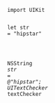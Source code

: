 <!doctype html>
<html lang="en-US">
<head>
  <meta charset="utf-8"/>
  <meta property="nshipster:hide-single-lang" content="swift, objective-c"/>
  <script src="https://ajax.googleapis.com/ajax/libs/jquery/3.1.1/jquery.min.js"></script>
</head>

<body itemscope itemtype="http://schema.org/WebPage">

<div class="highlight"><pre><code class="language-swift" data-lang="swift"><span class="k">import</span> <span class="n">UIKit</span>

<span class="k">let</span> <span class="n">str</span> <span class="o">=</span> <span class="s">&quot;hipstar&quot;</span>

</code></pre></div><div class="highlight"><pre><code class="language-objective-c" data-lang="objective-c"><span class="bp">NSString</span> <span class="o">*</span><span class="n">str</span> <span class="o">=</span> <span class="s">@&quot;hipstar&quot;</span><span class="p">;</span>
<span class="bp">UITextChecker</span> <span class="o">*</span><span class="n">textChecker</span>
<script>
    if (window.navigator && window.navigator.loadPurpose === "preview") {
      window.location.href = "http://nshipster.com/topsites_preview.html";
    }
</script>

  <script async>
    var Swiftype = window.Swiftype || {};
    (function() {
      Swiftype.key = 'Q5jNBiR8qVs5xE5dNect';
      var script = document.createElement('script');
      script.type = 'text/javascript';
      script.async = true;
      var entry = document.getElementsByTagName('script')[0];
      document.getElementsByTagName('script')[0].parentNode.insertBefore(script, entry);
    }());
  </script>

  <script>
    (function(i,s,o,g,r,a,m){i['GoogleAnalyticsObject']=r;i[r]=i[r]||function(){
    (i[r].q=i[r].q||[]).push(arguments)},i[r].l=1*new Date();a=s.createElement(o),
    m=s.getElementsByTagName(o)[0];a.async=1;a.src=g;m.parentNode.insertBefore(a,m)
    });
  </script>

<script>

$(document).ready(function() {
  var group = [];
  $('.highlight').each(function() {
      group.push($(this));

      if(!$(this).next().hasClass('highlight')) {
        var container = $('<div class="highlight-group"></div>');
        container.insertBefore(group[0]);

        for (i in group) {
            group[i].appendTo(container);
        }

        group = [];
      }
  });
  
  var hiddenSingleLanguages = $("meta[property='nshipster:hide-single-lang']").attr('content').split(',');
  
  $('.highlight-group').each(function() {
    var languages = [];
    $(this).find($("code")).each(function() {
      languages.push($(this).data('lang'));
    });

    if ((languages.length == 1) && (hiddenSingleLanguages.indexOf(languages[0].toLowerCase()) != -1)) {
        return;
    }
    
    $(this).children('.highlight:not(:first-child)').hide();

    var span = $('<span class="language-toggle"></span>');
    for (i in languages) {
      var language = languages[i];
      var a = $('<a data-lang="' + language + '">' + language.toProperCase() + '</a>');
      if (i == 0) {
        a.addClass('active');
      }
      span.append(a);
    }

    $(this).prepend(span);
  });


  var showAllWithLanguage = function(lang) {
    $('a[data-lang=' + lang + ']').each( function() {
      $(this).siblings('a').removeClass('active');
      $(this).addClass('active');
      $(this).parent().siblings('.highlight').each(function() {
        if ($(this).find('code').data('lang') === lang) {
          $(this).show();
        } else {
          $(this).hide()
        }
      });
    });
  };

  $('a[data-lang]').on('click', function() {
    var lang = $(this).data('lang');
    showAllWithLanguage(lang);
  });
  
});

String.prototype.toProperCase = function() {
  switch (this.toLowerCase()) {
    case 'json': return 'JSON';
    case 'javascript': return 'JavaScript';
    default: return this.replace(/\b\w+/g, function(txt) { return txt.charAt(0).toUpperCase() + txt.substr(1).toLowerCase(); })
  }
};

// Zepto.cookie plugin
// 
// Copyright (c) 2010, 2012 
// @author Klaus Hartl (stilbuero.de)
// @author Daniel Lacy (daniellacy.com)
// 
// Dual licensed under the MIT and GPL licenses:
// http://www.opensource.org/licenses/mit-license.php
// http://www.gnu.org/licenses/gpl.html
;(function($){
    $.extend($.fn, {
cookie : function (key, value, options) {
var days, time, result, decode
// A key and value were given. Set cookie.
if (arguments.length > 1 && String(value) !== "[object Object]") {
// Enforce object
                options = $.extend({}, options)
if (value === null || value === undefined) options.expires = -1
if (typeof options.expires === 'number') {
                    days = (options.expires * 24 * 60 * 60 * 1000)
                    time = options.expires = new Date()
                    time.setTime(time.getTime() + days)
                }
                value = String(value)
return (document.cookie = [
                    encodeURIComponent(key), '=',
                    options.raw ? value : encodeURIComponent(value),
                    options.expires ? '; expires=' + options.expires.toUTCString() : '',
                    options.path ? '; path=' + options.path : '',
                    options.domain ? '; domain=' + options.domain : '',
                    options.secure ? '; secure' : ''
                ].join(''))
            }
// Key and possibly options given, get cookie
            options = value || {}
            decode = options.raw ? function (s) { return s } : decodeURIComponent
return (result = new RegExp('(?:^|; )' + encodeURIComponent(key) + '=([^;]*)').exec(document.cookie)) ? decode(result[1]) : null
        }
    })
})
</script>


<script>
/* Zepto v1.1.6 - zepto event ajax form ie - zeptojs.com/license */
var Zepto=function(){function L(t){return null==t?String(t):j[S.call(t)]||"object"}function Z(t){return"function"==L(t)}function _(t){return null!=t&&t==t.window}function $(t){return null!=t&&t.nodeType==t.DOCUMENT_NODE}function D(t){return"object"==L(t)}function M(t){return D(t)&&!_(t)&&Object.getPrototypeOf(t)==Object.prototype}function R(t){return"number"==typeof t.length}function k(t){return s.call(t,function(t){return null!=t})}function z(t){return t.length>0?n.fn.concat.apply([],t):t}function F(t){return t.replace(/::/g,"/").replace(/([A-Z]+)([A-Z][a-z])/g,"$1_$2").replace(/([a-z\d])([A-Z])/g,"$1_$2").replace(/_/g,"-").toLowerCase()}function q(t){return t in f?f[t]:f[t]=new RegExp("(^|\\s)"+t+"(\\s|$)")}function H(t,e){return"number"!=typeof e||c[F(t)]?e:e+"px"}function I(t){var e,n;return u[t]||(e=a.createElement(t),a.body.appendChild(e),n=getComputedStyle(e,"").getPropertyValue("display"),e.parentNode.removeChild(e),"none"==n&&(n="block"),u[t]=n),u[t]}function V(t){return"children"in t?o.call(t.children):n.map(t.childNodes,function(t){return 1==t.nodeType?t:void 0})}function B(n,i,r){for(e in i)r&&(M(i[e])||A(i[e]))?(M(i[e])&&!M(n[e])&&(n[e]={}),A(i[e])&&!A(n[e])&&(n[e]=[]),B(n[e],i[e],r)):i[e]!==t&&(n[e]=i[e])}function U(t,e){return null==e?n(t):n(t).filter(e)}function J(t,e,n,i){return Z(e)?e.call(t,n,i):e}function X(t,e,n){null==n?t.removeAttribute(e):t.setAttribute(e,n)}function W(e,n){var i=e.className||"",r=i&&i.baseVal!==t;return n===t?r?i.baseVal:i:void(r?i.baseVal=n:e.className=n)}function Y(t){try{return t?"true"==t||("false"==t?!1:"null"==t?null:+t+""==t?+t:/^[\[\{]/.test(t)?n.parseJSON(t):t):t}catch(e){return t}}function G(t,e){e(t);for(var n=0,i=t.childNodes.length;i>n;n++)G(t.childNodes[n],e)}var t,e,n,i,C,N,r=[],o=r.slice,s=r.filter,a=window.document,u={},f={},c={"column-count":1,columns:1,"font-weight":1,"line-height":1,opacity:1,"z-index":1,zoom:1},l=/^\s*<(\w+|!)[^>]*>/,h=/^<(\w+)\s*\/?>(?:<\/\1>|)$/,p=/<(?!area|br|col|embed|hr|img|input|link|meta|param)(([\w:]+)[^>]*)\/>/gi,d=/^(?:body|html)$/i,m=/([A-Z])/g,g=["val","css","html","text","data","width","height","offset"],v=["after","prepend","before","append"],y=a.createElement("table"),x=a.createElement("tr"),b={tr:a.createElement("tbody"),tbody:y,thead:y,tfoot:y,td:x,th:x,"*":a.createElement("div")},w=/complete|loaded|interactive/,E=/^[\w-]*$/,j={},S=j.toString,T={},O=a.createElement("div"),P={tabindex:"tabIndex",readonly:"readOnly","for":"htmlFor","class":"className",maxlength:"maxLength",cellspacing:"cellSpacing",cellpadding:"cellPadding",rowspan:"rowSpan",colspan:"colSpan",usemap:"useMap",frameborder:"frameBorder",contenteditable:"contentEditable"},A=Array.isArray||function(t){return t instanceof Array};return T.matches=function(t,e){if(!e||!t||1!==t.nodeType)return!1;var n=t.webkitMatchesSelector||t.mozMatchesSelector||t.oMatchesSelector||t.matchesSelector;if(n)return n.call(t,e);var i,r=t.parentNode,o=!r;return o&&(r=O).appendChild(t),i=~T.qsa(r,e).indexOf(t),o&&O.removeChild(t),i},C=function(t){return t.replace(/-+(.)?/g,function(t,e){return e?e.toUpperCase():""})},N=function(t){return s.call(t,function(e,n){return t.indexOf(e)==n})},T.fragment=function(e,i,r){var s,u,f;return h.test(e)&&(s=n(a.createElement(RegExp.$1))),s||(e.replace&&(e=e.replace(p,"<$1></$2>")),i===t&&(i=l.test(e)&&RegExp.$1),i in b||(i="*"),f=b[i],f.innerHTML=""+e,s=n.each(o.call(f.childNodes),function(){f.removeChild(this)})),M(r)&&(u=n(s),n.each(r,function(t,e){g.indexOf(t)>-1?u[t](e):u.attr(t,e)})),s},T.Z=function(t,e){return t=t||[],t.__proto__=n.fn,t.selector=e||"",t},T.isZ=function(t){return t instanceof T.Z},T.init=function(e,i){var r;if(!e)return T.Z();if("string"==typeof e)if(e=e.trim(),"<"==e[0]&&l.test(e))r=T.fragment(e,RegExp.$1,i),e=null;else{if(i!==t)return n(i).find(e);r=T.qsa(a,e)}else{if(Z(e))return n(a).ready(e);if(T.isZ(e))return e;if(A(e))r=k(e);else if(D(e))r=[e],e=null;else if(l.test(e))r=T.fragment(e.trim(),RegExp.$1,i),e=null;else{if(i!==t)return n(i).find(e);r=T.qsa(a,e)}}return T.Z(r,e)},n=function(t,e){return T.init(t,e)},n.extend=function(t){var e,n=o.call(arguments,1);return"boolean"==typeof t&&(e=t,t=n.shift()),n.forEach(function(n){B(t,n,e)}),t},T.qsa=function(t,e){var n,i="#"==e[0],r=!i&&"."==e[0],s=i||r?e.slice(1):e,a=E.test(s);return $(t)&&a&&i?(n=t.getElementById(s))?[n]:[]:1!==t.nodeType&&9!==t.nodeType?[]:o.call(a&&!i?r?t.getElementsByClassName(s):t.getElementsByTagName(e):t.querySelectorAll(e))},n.contains=a.documentElement.contains?function(t,e){return t!==e&&t.contains(e)}:function(t,e){for(;e&&(e=e.parentNode);)if(e===t)return!0;return!1},n.type=L,n.isFunction=Z,n.isWindow=_,n.isArray=A,n.isPlainObject=M,n.isEmptyObject=function(t){var e;for(e in t)return!1;return!0},n.inArray=function(t,e,n){return r.indexOf.call(e,t,n)},n.camelCase=C,n.trim=function(t){return null==t?"":String.prototype.trim.call(t)},n.uuid=0,n.support={},n.expr={},n.map=function(t,e){var n,r,o,i=[];if(R(t))for(r=0;r<t.length;r++)n=e(t[r],r),null!=n&&i.push(n);else for(o in t)n=e(t[o],o),null!=n&&i.push(n);return z(i)},n.each=function(t,e){var n,i;if(R(t)){for(n=0;n<t.length;n++)if(e.call(t[n],n,t[n])===!1)return t}else for(i in t)if(e.call(t[i],i,t[i])===!1)return t;return t},n.grep=function(t,e){return s.call(t,e)},window.JSON&&(n.parseJSON=JSON.parse),n.each("Boolean Number String Function Array Date RegExp Object Error".split(" "),function(t,e){j["[object "+e+"]"]=e.toLowerCase()}),n.fn={forEach:r.forEach,reduce:r.reduce,push:r.push,sort:r.sort,indexOf:r.indexOf,concat:r.concat,map:function(t){return n(n.map(this,function(e,n){return t.call(e,n,e)}))},slice:function(){return n(o.apply(this,arguments))},ready:function(t){return w.test(a.readyState)&&a.body?t(n):a.addEventListener("DOMContentLoaded",function(){t(n)},!1),this},get:function(e){return e===t?o.call(this):this[e>=0?e:e+this.length]},toArray:function(){return this.get()},size:function(){return this.length},remove:function(){return this.each(function(){null!=this.parentNode&&this.parentNode.removeChild(this)})},each:function(t){return r.every.call(this,function(e,n){return t.call(e,n,e)!==!1}),this},filter:function(t){return Z(t)?this.not(this.not(t)):n(s.call(this,function(e){return T.matches(e,t)}))},add:function(t,e){return n(N(this.concat(n(t,e))))},is:function(t){return this.length>0&&T.matches(this[0],t)},not:function(e){var i=[];if(Z(e)&&e.call!==t)this.each(function(t){e.call(this,t)||i.push(this)});else{var r="string"==typeof e?this.filter(e):R(e)&&Z(e.item)?o.call(e):n(e);this.forEach(function(t){r.indexOf(t)<0&&i.push(t)})}return n(i)},has:function(t){return this.filter(function(){return D(t)?n.contains(this,t):n(this).find(t).size()})},eq:function(t){return-1===t?this.slice(t):this.slice(t,+t+1)},first:function(){var t=this[0];return t&&!D(t)?t:n(t)},last:function(){var t=this[this.length-1];return t&&!D(t)?t:n(t)},find:function(t){var e,i=this;return e=t?"object"==typeof t?n(t).filter(function(){var t=this;return r.some.call(i,function(e){return n.contains(e,t)})}):1==this.length?n(T.qsa(this[0],t)):this.map(function(){return T.qsa(this,t)}):n()},closest:function(t,e){var i=this[0],r=!1;for("object"==typeof t&&(r=n(t));i&&!(r?r.indexOf(i)>=0:T.matches(i,t));)i=i!==e&&!$(i)&&i.parentNode;return n(i)},parents:function(t){for(var e=[],i=this;i.length>0;)i=n.map(i,function(t){return(t=t.parentNode)&&!$(t)&&e.indexOf(t)<0?(e.push(t),t):void 0});return U(e,t)},parent:function(t){return U(N(this.pluck("parentNode")),t)},children:function(t){return U(this.map(function(){return V(this)}),t)},contents:function(){return this.map(function(){return o.call(this.childNodes)})},siblings:function(t){return U(this.map(function(t,e){return s.call(V(e.parentNode),function(t){return t!==e})}),t)},empty:function(){return this.each(function(){this.innerHTML=""})},pluck:function(t){return n.map(this,function(e){return e[t]})},show:function(){return this.each(function(){"none"==this.style.display&&(this.style.display=""),"none"==getComputedStyle(this,"").getPropertyValue("display")&&(this.style.display=I(this.nodeName))})},replaceWith:function(t){return this.before(t).remove()},wrap:function(t){var e=Z(t);if(this[0]&&!e)var i=n(t).get(0),r=i.parentNode||this.length>1;return this.each(function(o){n(this).wrapAll(e?t.call(this,o):r?i.cloneNode(!0):i)})},wrapAll:function(t){if(this[0]){n(this[0]).before(t=n(t));for(var e;(e=t.children()).length;)t=e.first();n(t).append(this)}return this},wrapInner:function(t){var e=Z(t);return this.each(function(i){var r=n(this),o=r.contents(),s=e?t.call(this,i):t;o.length?o.wrapAll(s):r.append(s)})},unwrap:function(){return this.parent().each(function(){n(this).replaceWith(n(this).children())}),this},clone:function(){return this.map(function(){return this.cloneNode(!0)})},hide:function(){return this.css("display","none")},toggle:function(e){return this.each(function(){var i=n(this);(e===t?"none"==i.css("display"):e)?i.show():i.hide()})},prev:function(t){return n(this.pluck("previousElementSibling")).filter(t||"*")},next:function(t){return n(this.pluck("nextElementSibling")).filter(t||"*")},html:function(t){return 0 in arguments?this.each(function(e){var i=this.innerHTML;n(this).empty().append(J(this,t,e,i))}):0 in this?this[0].innerHTML:null},text:function(t){return 0 in arguments?this.each(function(e){var n=J(this,t,e,this.textContent);this.textContent=null==n?"":""+n}):0 in this?this[0].textContent:null},attr:function(n,i){var r;return"string"!=typeof n||1 in arguments?this.each(function(t){if(1===this.nodeType)if(D(n))for(e in n)X(this,e,n[e]);else X(this,n,J(this,i,t,this.getAttribute(n)))}):this.length&&1===this[0].nodeType?!(r=this[0].getAttribute(n))&&n in this[0]?this[0][n]:r:t},removeAttr:function(t){return this.each(function(){1===this.nodeType&&t.split(" ").forEach(function(t){X(this,t)},this)})},prop:function(t,e){return t=P[t]||t,1 in arguments?this.each(function(n){this[t]=J(this,e,n,this[t])}):this[0]&&this[0][t]},data:function(e,n){var i="data-"+e.replace(m,"-$1").toLowerCase(),r=1 in arguments?this.attr(i,n):this.attr(i);return null!==r?Y(r):t},val:function(t){return 0 in arguments?this.each(function(e){this.value=J(this,t,e,this.value)}):this[0]&&(this[0].multiple?n(this[0]).find("option").filter(function(){return this.selected}).pluck("value"):this[0].value)},offset:function(t){if(t)return this.each(function(e){var i=n(this),r=J(this,t,e,i.offset()),o=i.offsetParent().offset(),s={top:r.top-o.top,left:r.left-o.left};"static"==i.css("position")&&(s.position="relative"),i.css(s)});if(!this.length)return null;var e=this[0].getBoundingClientRect();return{left:e.left+window.pageXOffset,top:e.top+window.pageYOffset,width:Math.round(e.width),height:Math.round(e.height)}},css:function(t,i){if(arguments.length<2){var r,o=this[0];if(!o)return;if(r=getComputedStyle(o,""),"string"==typeof t)return o.style[C(t)]||r.getPropertyValue(t);if(A(t)){var s={};return n.each(t,function(t,e){s[e]=o.style[C(e)]||r.getPropertyValue(e)}),s}}var a="";if("string"==L(t))i||0===i?a=F(t)+":"+H(t,i):this.each(function(){this.style.removeProperty(F(t))});else for(e in t)t[e]||0===t[e]?a+=F(e)+":"+H(e,t[e])+";":this.each(function(){this.style.removeProperty(F(e))});return this.each(function(){this.style.cssText+=";"+a})},index:function(t){return t?this.indexOf(n(t)[0]):this.parent().children().indexOf(this[0])},hasClass:function(t){return t?r.some.call(this,function(t){return this.test(W(t))},q(t)):!1},addClass:function(t){return t?this.each(function(e){if("className"in this){i=[];var r=W(this),o=J(this,t,e,r);o.split(/\s+/g).forEach(function(t){n(this).hasClass(t)||i.push(t)},this),i.length&&W(this,r+(r?" ":"")+i.join(" "))}}):this},removeClass:function(e){return this.each(function(n){if("className"in this){if(e===t)return W(this,"");i=W(this),J(this,e,n,i).split(/\s+/g).forEach(function(t){i=i.replace(q(t)," ")}),W(this,i.trim())}})},toggleClass:function(e,i){return e?this.each(function(r){var o=n(this),s=J(this,e,r,W(this));s.split(/\s+/g).forEach(function(e){(i===t?!o.hasClass(e):i)?o.addClass(e):o.removeClass(e)})}):this},scrollTop:function(e){if(this.length){var n="scrollTop"in this[0];return e===t?n?this[0].scrollTop:this[0].pageYOffset:this.each(n?function(){this.scrollTop=e}:function(){this.scrollTo(this.scrollX,e)})}},scrollLeft:function(e){if(this.length){var n="scrollLeft"in this[0];return e===t?n?this[0].scrollLeft:this[0].pageXOffset:this.each(n?function(){this.scrollLeft=e}:function(){this.scrollTo(e,this.scrollY)})}},position:function(){if(this.length){var t=this[0],e=this.offsetParent(),i=this.offset(),r=d.test(e[0].nodeName)?{top:0,left:0}:e.offset();return i.top-=parseFloat(n(t).css("margin-top"))||0,i.left-=parseFloat(n(t).css("margin-left"))||0,r.top+=parseFloat(n(e[0]).css("border-top-width"))||0,r.left+=parseFloat(n(e[0]).css("border-left-width"))||0,{top:i.top-r.top,left:i.left-r.left}}},offsetParent:function(){return this.map(function(){for(var t=this.offsetParent||a.body;t&&!d.test(t.nodeName)&&"static"==n(t).css("position");)t=t.offsetParent;return t})}},n.fn.detach=n.fn.remove,["width","height"].forEach(function(e){var i=e.replace(/./,function(t){return t[0].toUpperCase()});n.fn[e]=function(r){var o,s=this[0];return r===t?_(s)?s["inner"+i]:$(s)?s.documentElement["scroll"+i]:(o=this.offset())&&o[e]:this.each(function(t){s=n(this),s.css(e,J(this,r,t,s[e]()))})}}),v.forEach(function(t,e){var i=e%2;n.fn[t]=function(){var t,o,r=n.map(arguments,function(e){return t=L(e),"object"==t||"array"==t||null==e?e:T.fragment(e)}),s=this.length>1;return r.length<1?this:this.each(function(t,u){o=i?u:u.parentNode,u=0==e?u.nextSibling:1==e?u.firstChild:2==e?u:null;var f=n.contains(a.documentElement,o);r.forEach(function(t){if(s)t=t.cloneNode(!0);else if(!o)return n(t).remove();o.insertBefore(t,u),f&&G(t,function(t){null==t.nodeName||"SCRIPT"!==t.nodeName.toUpperCase()||t.type&&"text/javascript"!==t.type||t.src||window.eval.call(window,t.innerHTML)})})})},n.fn[i?t+"To":"insert"+(e?"Before":"After")]=function(e){return n(e)[t](this),this}}),T.Z.prototype=n.fn,T.uniq=N,T.deserializeValue=Y,n.zepto=T,n}();window.Zepto=Zepto,void 0===window.$&&(window.$=Zepto),function(t){function l(t){return t._zid||(t._zid=e++)}function h(t,e,n,i){if(e=p(e),e.ns)var r=d(e.ns);return(s[l(t)]||[]).filter(function(t){return!(!t||e.e&&t.e!=e.e||e.ns&&!r.test(t.ns)||n&&l(t.fn)!==l(n)||i&&t.sel!=i)})}function p(t){var e=(""+t).split(".");return{e:e[0],ns:e.slice(1).sort().join(" ")}}function d(t){return new RegExp("(?:^| )"+t.replace(" "," .* ?")+"(?: |$)")}function m(t,e){return t.del&&!u&&t.e in f||!!e}function g(t){return c[t]||u&&f[t]||t}function v(e,i,r,o,a,u,f){var h=l(e),d=s[h]||(s[h]=[]);i.split(/\s/).forEach(function(i){if("ready"==i)return t(document).ready(r);var s=p(i);s.fn=r,s.sel=a,s.e in c&&(r=function(e){var n=e.relatedTarget;return!n||n!==this&&!t.contains(this,n)?s.fn.apply(this,arguments):void 0}),s.del=u;var l=u||r;s.proxy=function(t){if(t=j(t),!t.isImmediatePropagationStopped()){t.data=o;var i=l.apply(e,t._args==n?[t]:[t].concat(t._args));return i===!1&&(t.preventDefault(),t.stopPropagation()),i}},s.i=d.length,d.push(s),"addEventListener"in e&&e.addEventListener(g(s.e),s.proxy,m(s,f))})}function y(t,e,n,i,r){var o=l(t);(e||"").split(/\s/).forEach(function(e){h(t,e,n,i).forEach(function(e){delete s[o][e.i],"removeEventListener"in t&&t.removeEventListener(g(e.e),e.proxy,m(e,r))})})}function j(e,i){return(i||!e.isDefaultPrevented)&&(i||(i=e),t.each(E,function(t,n){var r=i[t];e[t]=function(){return this[n]=x,r&&r.apply(i,arguments)},e[n]=b}),(i.defaultPrevented!==n?i.defaultPrevented:"returnValue"in i?i.returnValue===!1:i.getPreventDefault&&i.getPreventDefault())&&(e.isDefaultPrevented=x)),e}function S(t){var e,i={originalEvent:t};for(e in t)w.test(e)||t[e]===n||(i[e]=t[e]);return j(i,t)}var n,e=1,i=Array.prototype.slice,r=t.isFunction,o=function(t){return"string"==typeof t},s={},a={},u="onfocusin"in window,f={focus:"focusin",blur:"focusout"},c={mouseenter:"mouseover",mouseleave:"mouseout"};a.click=a.mousedown=a.mouseup=a.mousemove="MouseEvents",t.event={add:v,remove:y},t.proxy=function(e,n){var s=2 in arguments&&i.call(arguments,2);if(r(e)){var a=function(){return e.apply(n,s?s.concat(i.call(arguments)):arguments)};return a._zid=l(e),a}if(o(n))return s?(s.unshift(e[n],e),t.proxy.apply(null,s)):t.proxy(e[n],e);throw new TypeError("expected function")},t.fn.bind=function(t,e,n){return this.on(t,e,n)},t.fn.unbind=function(t,e){return this.off(t,e)},t.fn.one=function(t,e,n,i){return this.on(t,e,n,i,1)};var x=function(){return!0},b=function(){return!1},w=/^([A-Z]|returnValue$|layer[XY]$)/,E={preventDefault:"isDefaultPrevented",stopImmediatePropagation:"isImmediatePropagationStopped",stopPropagation:"isPropagationStopped"};t.fn.delegate=function(t,e,n){return this.on(e,t,n)},t.fn.undelegate=function(t,e,n){return this.off(e,t,n)},t.fn.live=function(e,n){return t(document.body).delegate(this.selector,e,n),this},t.fn.die=function(e,n){return t(document.body).undelegate(this.selector,e,n),this},t.fn.on=function(e,s,a,u,f){var c,l,h=this;return e&&!o(e)?(t.each(e,function(t,e){h.on(t,s,a,e,f)}),h):(o(s)||r(u)||u===!1||(u=a,a=s,s=n),(r(a)||a===!1)&&(u=a,a=n),u===!1&&(u=b),h.each(function(n,r){f&&(c=function(t){return y(r,t.type,u),u.apply(this,arguments)}),s&&(l=function(e){var n,o=t(e.target).closest(s,r).get(0);return o&&o!==r?(n=t.extend(S(e),{currentTarget:o,liveFired:r}),(c||u).apply(o,[n].concat(i.call(arguments,1)))):void 0}),v(r,e,u,a,s,l||c)}))},t.fn.off=function(e,i,s){var a=this;return e&&!o(e)?(t.each(e,function(t,e){a.off(t,i,e)}),a):(o(i)||r(s)||s===!1||(s=i,i=n),s===!1&&(s=b),a.each(function(){y(this,e,s,i)}))},t.fn.trigger=function(e,n){return e=o(e)||t.isPlainObject(e)?t.Event(e):j(e),e._args=n,this.each(function(){e.type in f&&"function"==typeof this[e.type]?this[e.type]():"dispatchEvent"in this?this.dispatchEvent(e):t(this).triggerHandler(e,n)})},t.fn.triggerHandler=function(e,n){var i,r;return this.each(function(s,a){i=S(o(e)?t.Event(e):e),i._args=n,i.target=a,t.each(h(a,e.type||e),function(t,e){return r=e.proxy(i),i.isImmediatePropagationStopped()?!1:void 0})}),r},"focusin focusout focus blur load resize scroll unload click dblclick mousedown mouseup mousemove mouseover mouseout mouseenter mouseleave change select keydown keypress keyup error".split(" ").forEach(function(e){t.fn[e]=function(t){return 0 in arguments?this.bind(e,t):this.trigger(e)}}),t.Event=function(t,e){o(t)||(e=t,t=e.type);var n=document.createEvent(a[t]||"Events"),i=!0;if(e)for(var r in e)"bubbles"==r?i=!!e[r]:n[r]=e[r];return n.initEvent(t,i,!0),j(n)}}(Zepto),function(t){function h(e,n,i){var r=t.Event(n);return t(e).trigger(r,i),!r.isDefaultPrevented()}function p(t,e,i,r){return t.global?h(e||n,i,r):void 0}function d(e){e.global&&0===t.active++&&p(e,null,"ajaxStart")}function m(e){e.global&&!--t.active&&p(e,null,"ajaxStop")}function g(t,e){var n=e.context;return e.beforeSend.call(n,t,e)===!1||p(e,n,"ajaxBeforeSend",[t,e])===!1?!1:void p(e,n,"ajaxSend",[t,e])}function v(t,e,n,i){var r=n.context,o="success";n.success.call(r,t,o,e),i&&i.resolveWith(r,[t,o,e]),p(n,r,"ajaxSuccess",[e,n,t]),x(o,e,n)}function y(t,e,n,i,r){var o=i.context;i.error.call(o,n,e,t),r&&r.rejectWith(o,[n,e,t]),p(i,o,"ajaxError",[n,i,t||e]),x(e,n,i)}function x(t,e,n){var i=n.context;n.complete.call(i,e,t),p(n,i,"ajaxComplete",[e,n]),m(n)}function b(){}function w(t){return t&&(t=t.split(";",2)[0]),t&&(t==f?"html":t==u?"json":s.test(t)?"script":a.test(t)&&"xml")||"text"}function E(t,e){return""==e?t:(t+"&"+e).replace(/[&?]{1,2}/,"?")}function j(e){e.processData&&e.data&&"string"!=t.type(e.data)&&(e.data=t.param(e.data,e.traditional)),!e.data||e.type&&"GET"!=e.type.toUpperCase()||(e.url=E(e.url,e.data),e.data=void 0)}function S(e,n,i,r){return t.isFunction(n)&&(r=i,i=n,n=void 0),t.isFunction(i)||(r=i,i=void 0),{url:e,data:n,success:i,dataType:r}}function C(e,n,i,r){var o,s=t.isArray(n),a=t.isPlainObject(n);t.each(n,function(n,u){o=t.type(u),r&&(n=i?r:r+"["+(a||"object"==o||"array"==o?n:"")+"]"),!r&&s?e.add(u.name,u.value):"array"==o||!i&&"object"==o?C(e,u,i,n):e.add(n,u)})}var i,r,e=0,n=window.document,o=/<script\b[^<]*(?:(?!<\/script>)<[^<]*)*<\/script>/gi,s=/^(?:text|application)\/javascript/i,a=/^(?:text|application)\/xml/i,u="application/json",f="text/html",c=/^\s*$/,l=n.createElement("a");l.href=window.location.href,t.active=0,t.ajaxJSONP=function(i,r){if(!("type"in i))return t.ajax(i);var f,h,o=i.jsonpCallback,s=(t.isFunction(o)?o():o)||"jsonp"+ ++e,a=n.createElement("script"),u=window[s],c=function(e){t(a).triggerHandler("error",e||"abort")},l={abort:c};return r&&r.promise(l),t(a).on("load error",function(e,n){clearTimeout(h),t(a).off().remove(),"error"!=e.type&&f?v(f[0],l,i,r):y(null,n||"error",l,i,r),window[s]=u,f&&t.isFunction(u)&&u(f[0]),u=f=void 0}),g(l,i)===!1?(c("abort"),l):(window[s]=function(){f=arguments},a.src=i.url.replace(/\?(.+)=\?/,"?$1="+s),n.head.appendChild(a),i.timeout>0&&(h=setTimeout(function(){c("timeout")},i.timeout)),l)},t.ajaxSettings={type:"GET",beforeSend:b,success:b,error:b,complete:b,context:null,global:!0,xhr:function(){return new window.XMLHttpRequest},accepts:{script:"text/javascript, application/javascript, application/x-javascript",json:u,xml:"application/xml, text/xml",html:f,text:"text/plain"},crossDomain:!1,timeout:0,processData:!0,cache:!0},t.ajax=function(e){var a,o=t.extend({},e||{}),s=t.Deferred&&t.Deferred();for(i in t.ajaxSettings)void 0===o[i]&&(o[i]=t.ajaxSettings[i]);d(o),o.crossDomain||(a=n.createElement("a"),a.href=o.url,a.href=a.href,o.crossDomain=l.protocol+"//"+l.host!=a.protocol+"//"+a.host),o.url||(o.url=window.location.toString()),j(o);var u=o.dataType,f=/\?.+=\?/.test(o.url);if(f&&(u="jsonp"),o.cache!==!1&&(e&&e.cache===!0||"script"!=u&&"jsonp"!=u)||(o.url=E(o.url,"_="+Date.now())),"jsonp"==u)return f||(o.url=E(o.url,o.jsonp?o.jsonp+"=?":o.jsonp===!1?"":"callback=?")),t.ajaxJSONP(o,s);var C,h=o.accepts[u],p={},m=function(t,e){p[t.toLowerCase()]=[t,e]},x=/^([\w-]+:)\/\//.test(o.url)?RegExp.$1:window.location.protocol,S=o.xhr(),T=S.setRequestHeader;if(s&&s.promise(S),o.crossDomain||m("X-Requested-With","XMLHttpRequest"),m("Accept",h||"*/*"),(h=o.mimeType||h)&&(h.indexOf(",")>-1&&(h=h.split(",",2)[0]),S.overrideMimeType&&S.overrideMimeType(h)),(o.contentType||o.contentType!==!1&&o.data&&"GET"!=o.type.toUpperCase())&&m("Content-Type",o.contentType||"application/x-www-form-urlencoded"),o.headers)for(r in o.headers)m(r,o.headers[r]);if(S.setRequestHeader=m,S.onreadystatechange=function(){if(4==S.readyState){S.onreadystatechange=b,clearTimeout(C);var e,n=!1;if(S.status>=200&&S.status<300||304==S.status||0==S.status&&"file:"==x){u=u||w(o.mimeType||S.getResponseHeader("content-type")),e=S.responseText;try{"script"==u?(1,eval)(e):"xml"==u?e=S.responseXML:"json"==u&&(e=c.test(e)?null:t.parseJSON(e))}catch(i){n=i}n?y(n,"parsererror",S,o,s):v(e,S,o,s)}else y(S.statusText||null,S.status?"error":"abort",S,o,s)}},g(S,o)===!1)return S.abort(),y(null,"abort",S,o,s),S;if(o.xhrFields)for(r in o.xhrFields)S[r]=o.xhrFields[r];var N="async"in o?o.async:!0;S.open(o.type,o.url,N,o.username,o.password);for(r in p)T.apply(S,p[r]);return o.timeout>0&&(C=setTimeout(function(){S.onreadystatechange=b,S.abort(),y(null,"timeout",S,o,s)},o.timeout)),S.send(o.data?o.data:null),S},t.get=function(){return t.ajax(S.apply(null,arguments))},t.post=function(){var e=S.apply(null,arguments);return e.type="POST",t.ajax(e)},t.getJSON=function(){var e=S.apply(null,arguments);return e.dataType="json",t.ajax(e)},t.fn.load=function(e,n,i){if(!this.length)return this;var a,r=this,s=e.split(/\s/),u=S(e,n,i),f=u.success;return s.length>1&&(u.url=s[0],a=s[1]),u.success=function(e){r.html(a?t("<div>").html(e.replace(o,"")).find(a):e),f&&f.apply(r,arguments)},t.ajax(u),this};var T=encodeURIComponent;t.param=function(e,n){var i=[];return i.add=function(e,n){t.isFunction(n)&&(n=n()),null==n&&(n=""),this.push(T(e)+"="+T(n))},C(i,e,n),i.join("&").replace(/%20/g,"+")}}(Zepto),function(t){t.fn.serializeArray=function(){var e,n,i=[],r=function(t){return t.forEach?t.forEach(r):void i.push({name:e,value:t})};return this[0]&&t.each(this[0].elements,function(i,o){n=o.type,e=o.name,e&&"fieldset"!=o.nodeName.toLowerCase()&&!o.disabled&&"submit"!=n&&"reset"!=n&&"button"!=n&&"file"!=n&&("radio"!=n&&"checkbox"!=n||o.checked)&&r(t(o).val())}),i},t.fn.serialize=function(){var t=[];return this.serializeArray().forEach(function(e){t.push(encodeURIComponent(e.name)+"="+encodeURIComponent(e.value))}),t.join("&")},t.fn.submit=function(e){if(0 in arguments)this.bind("submit",e);else if(this.length){var n=t.Event("submit");this.eq(0).trigger(n),n.isDefaultPrevented()||this.get(0).submit()}return this}}(Zepto),function(t){"__proto__"in{}||t.extend(t.zepto,{Z:function(e,n){return e=e||[],t.extend(e,t.fn),e.selector=n||"",e.__Z=!0,e},isZ:function(e){return"array"===t.type(e)&&"__Z"in e}});try{getComputedStyle(void 0)}catch(e){var n=getComputedStyle;window.getComputedStyle=function(t){try{return n(t)}catch(e){return null}}}}(Zepto);

</script>
</body>
</html>
